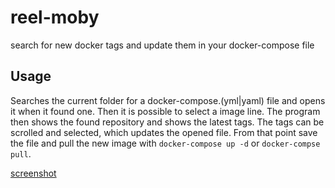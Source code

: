 # reel-moby

search for new docker tags and update them in your docker-compose file

## Usage

Searches the current folder for a docker-compose.(yml|yaml) file and opens it when it found one. Then it is possible to select a image line. The program then shows the found repository and shows the latest tags. The tags can be scrolled and selected, which updates the opened file.
From that point save the file and pull the new image with `docker-compose up -d` or `docker-compse pull`.

[screenshot](./screenshot.png)
